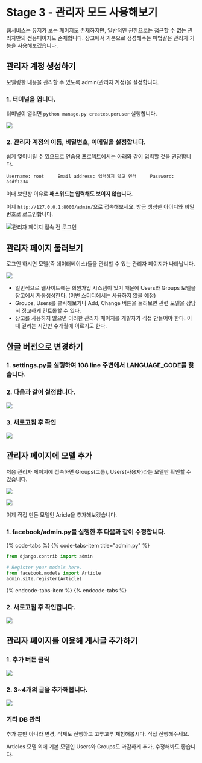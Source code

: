 # Stage 3 - 관리자 모드 사용해보기

웹서비스는 유저가 보는 페이지도 존재하지만, 일반적인 권한으로는 접근할 수 없는 관리자만의 전용페이지도 존재합니다. 장고에서 기본으로 생성해주는 마법같은 관리자 기능을 사용해보겠습니다.

## 관리자 계정 생성하기

모델링한 내용을 관리할 수 있도록 admin\(관리자 계정\)을 설정합니다.

### 1. 터미널을 엽니다.

터미널이 열리면 `python manage.py createsuperuser` 실행합니다.

![](../.gitbook/assets/image-9.png)

### 2. 관리자 계정의 이름, 비밀번호, 이메일을 설정합니다.

쉽게 잊어버릴 수 있으므로 연습용 프로젝트에서는 아래와 같이 입력할 것을 권장합니다.

`Username: root    
Email address: 입력하지 않고 엔터    
Password: asdf1234`

이때 보안상 이유로 **패스워드는 입력해도 보이지 않습니다.**

이제 `http://127.0.0.1:8000/admin/`으로 접속해보세요. 방금 생성한 아이디와 비밀번호로 로그인합니다.

![&#xAD00;&#xB9AC;&#xC790; &#xD398;&#xC774;&#xC9C0; &#xC811;&#xC18D; &#xC804; &#xB85C;&#xADF8;&#xC778;](../.gitbook/assets/image-296.png)

## 관리자 페이지 둘러보기

로그인 하시면 모델\(즉 데이터베이스\)들을 관리할 수 있는 관리자 페이지가 나타납니다.

![](../.gitbook/assets/image-215.png)

* 일반적으로 웹사이트에는 회원가입 시스템이 있기 때문에 Users와 Groups 모델을 장고에서 자동생성한다. \(이번 스터디에서는 사용하지 않을 예정\)
* Groups, Users를 클릭해보거나 Add, Change 버튼을 눌러보면 관련 모델을 상당히 정교하게 컨트롤할 수 있다.
* 장고를 사용하지 않으면 이러한 관리자 페이지를 개발자가 직접 만들어야 한다. 이때 걸리는 시간만 수개월에 이르기도 한다.

## 한글 버전으로 변경하기

### 1. settings.py를 실행하여 108 line 주변에서 LANGUAGE\_CODE를 찾습니다.

### 2. 다음과 같이 설정합니다.

![](../.gitbook/assets/image-291.png)

### 3. 새로고침 후 확인

![](../.gitbook/assets/image-121.png)

## 관리자 페이지에 모델 추가

처음 관리자 페이지에 접속하면 Groups\(그룹\), Users\(사용자\)라는 모델만 확인할 수 있습니다.

![](../.gitbook/assets/image-188.png)

![](../.gitbook/assets/image-55.png)

이제 직접 만든 모델인 Aricle을 추가해보겠습니다.

### 1. facebook/admin.py를 실행한 후 다음과 같이 수정합니다.

{% code-tabs %}
{% code-tabs-item title="admin.py" %}
```python
from django.contrib import admin

# Register your models here.
from facebook.models import Article
admin.site.register(Article)
```
{% endcode-tabs-item %}
{% endcode-tabs %}

###  2. 새로고침 후 확인합니다.

![](../.gitbook/assets/image-251.png)

## 관리자 페이지를 이용해 게시글 추가하기

### 1. 추가 버튼 클릭

![](../.gitbook/assets/image-128.png)

### 2. 3~4개의 글을 추가해봅니다.

![](../.gitbook/assets/image-214.png)

### 기타 DB 관리

추가 뿐만 아니라 변경, 삭제도 진행하고 고루고루 체험해봅시다. 직접 진행해주세요.

Articles 모델 외에 기본 모델인 Users와 Groups도 과감하게 추가, 수정해봐도 좋습니다.

